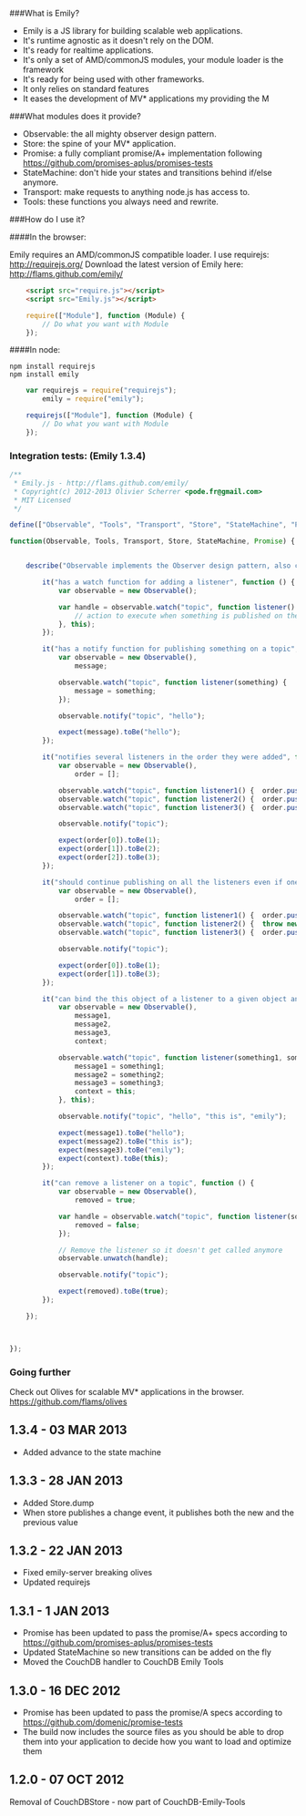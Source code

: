 ###What is Emily?

 * Emily is a JS library for building scalable web applications.
 * It's runtime agnostic as it doesn't rely on the DOM.
 * It's ready for realtime applications.
 * It's only a set of AMD/commonJS modules, your module loader is the framework
 * It's ready for being used with other frameworks.
 * It only relies on standard features
 * It eases the development of MV* applications my providing the M

###What modules does it provide?

 * Observable: the all mighty observer design pattern.
 * Store: the spine of your MV* application.
 * Promise: a fully compliant promise/A+ implementation following https://github.com/promises-aplus/promises-tests
 * StateMachine: don't hide your states and transitions behind if/else anymore.
 * Transport: make requests to anything node.js has access to.
 * Tools: these functions you always need and rewrite.

###How do I use it?

####In the browser:

Emily requires an AMD/commonJS compatible loader. I use requirejs: http://requirejs.org/
Download the latest version of Emily here: http://flams.github.com/emily/

```html
	<script src="require.js"></script>
	<script src="Emily.js"></script>
```

```js
	require(["Module"], function (Module) {
		// Do what you want with Module
	});
```

####In node:

```
npm install requirejs
npm install emily
```

```js
	var requirejs = require("requirejs");
		emily = require("emily");

	requirejs(["Module"], function (Module) {
		// Do what you want with Module
	});
```

### Integration tests: (Emily 1.3.4)

```js
/**
 * Emily.js - http://flams.github.com/emily/
 * Copyright(c) 2012-2013 Olivier Scherrer <pode.fr@gmail.com>
 * MIT Licensed
 */

define(["Observable", "Tools", "Transport", "Store", "StateMachine", "Promise"],

function(Observable, Tools, Transport, Store, StateMachine, Promise) {


	describe("Observable implements the Observer design pattern, also called publish subscribe", function () {

		it("has a watch function for adding a listener", function () {
			var observable = new Observable();

			var handle = observable.watch("topic", function listener() {
				// action to execute when something is published on the topic
			}, this);
		});

		it("has a notify function for publishing something on a topic", function () {
			var observable = new Observable(),
				message;

			observable.watch("topic", function listener(something) {
				message = something;
			});

			observable.notify("topic", "hello");

			expect(message).toBe("hello");
		});

		it("notifies several listeners in the order they were added", function () {
			var observable = new Observable(),
				order = [];

			observable.watch("topic", function listener1() {  order.push(1); });
			observable.watch("topic", function listener2() {  order.push(2); });
			observable.watch("topic", function listener3() {  order.push(3); });

			observable.notify("topic");

			expect(order[0]).toBe(1);
			expect(order[1]).toBe(2);
			expect(order[2]).toBe(3);
		});

		it("should continue publishing on all the listeners even if one of them fails", function () {
			var observable = new Observable(),
				order = [];

			observable.watch("topic", function listener1() {  order.push(1); });
			observable.watch("topic", function listener2() {  throw new Error("this listener fails"); });
			observable.watch("topic", function listener3() {  order.push(3); });

			observable.notify("topic");

			expect(order[0]).toBe(1);
			expect(order[1]).toBe(3);
		});

		it("can bind the this object of a listener to a given object and pass multiple things on the topic", function () {
			var observable = new Observable(),
				message1,
				message2,
				message3,
				context;

			observable.watch("topic", function listener(something1, something2, something3) {
				message1 = something1;
				message2 = something2;
				message3 = something3;
				context = this;
			}, this);

			observable.notify("topic", "hello", "this is", "emily");

			expect(message1).toBe("hello");
			expect(message2).toBe("this is");
			expect(message3).toBe("emily");
			expect(context).toBe(this);
		});

		it("can remove a listener on a topic", function () {
			var observable = new Observable(),
				removed = true;

			var handle = observable.watch("topic", function listener(something) {
				removed = false;
			});

			// Remove the listener so it doesn't get called anymore
			observable.unwatch(handle);

			observable.notify("topic");

			expect(removed).toBe(true);
		});

	});



});
```


### Going further

Check out Olives for scalable MV* applications in the browser. https://github.com/flams/olives

1.3.4 - 03 MAR 2013
-------------------

* Added advance to the state machine

1.3.3 - 28 JAN 2013
-------------------

* Added Store.dump
* When store publishes a change event, it publishes both the new and the previous value

1.3.2 - 22 JAN 2013
-------------------

* Fixed emily-server breaking olives
* Updated requirejs

1.3.1 - 1 JAN 2013
-------------------

* Promise has been updated to pass the promise/A+ specs according to
https://github.com/promises-aplus/promises-tests
* Updated StateMachine so new transitions can be added on the fly
* Moved the CouchDB handler to CouchDB Emily Tools

1.3.0 - 16 DEC 2012
-------------------

 * Promise has been updated to pass the promise/A specs according to https://github.com/domenic/promise-tests
 * The build now includes the source files as you should be able to drop them into your application
   to decide how you want to load and optimize them

1.2.0 - 07 OCT 2012
-------------------

Removal of CouchDBStore - now part of CouchDB-Emily-Tools


